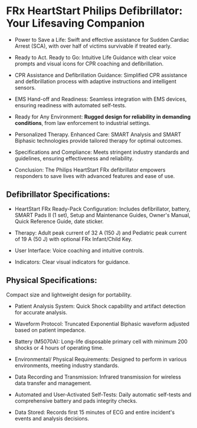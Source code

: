 # FRx HeartStart Philips Defibrillator: Your Lifesaving Companion

- Power to Save a Life: Swift and effective assistance for Sudden Cardiac Arrest (SCA), with over half of victims survivable if treated early.

- Ready to Act. Ready to Go: Intuitive Life Guidance with clear voice prompts and visual icons for CPR coaching and defibrillation.

- CPR Assistance and Defibrillation Guidance: Simplified CPR assistance and defibrillation process with adaptive instructions and intelligent sensors.

- EMS Hand-off and Readiness: Seamless integration with EMS devices, ensuring readiness with automated self-tests.

- Ready for Any Environment: **Rugged design for reliability in demanding conditions**, from law enforcement to industrial settings.

- Personalized Therapy. Enhanced Care: SMART Analysis and SMART Biphasic technologies provide tailored therapy for optimal outcomes.

- Specifications and Compliance: Meets stringent industry standards and guidelines, ensuring effectiveness and reliability.

- Conclusion: The Philips HeartStart FRx defibrillator empowers responders to save lives with advanced features and ease of use.

## **Defibrillator Specifications:**

- HeartStart FRx Ready-Pack Configuration: Includes defibrillator, battery, SMART Pads II (1 set), Setup and Maintenance Guides, Owner's Manual, Quick Reference Guide, date sticker.

- Therapy: Adult peak current of 32 A (150 J) and Pediatric peak current of 19 A (50 J) with optional FRx Infant/Child Key.

- User Interface: Voice coaching and intuitive controls.

- Indicators: Clear visual indicators for guidance.

## **Physical Specifications:**

Compact size and lightweight design for portability.

- Patient Analysis System: Quick Shock capability and artifact detection for accurate analysis.

- Waveform Protocol: Truncated Exponential Biphasic waveform adjusted based on patient impedance.

- Battery (M5070A): Long-life disposable primary cell with minimum 200 shocks or 4 hours of operating time.

- Environmental/ Physical Requirements: Designed to perform in various environments, meeting industry standards.

- Data Recording and Transmission: Infrared transmission for wireless data transfer and management.

- Automated and User-Activated Self-Tests: Daily automatic self-tests and comprehensive battery and pads integrity checks.

- Data Stored: Records first 15 minutes of ECG and entire incident's events and analysis decisions.